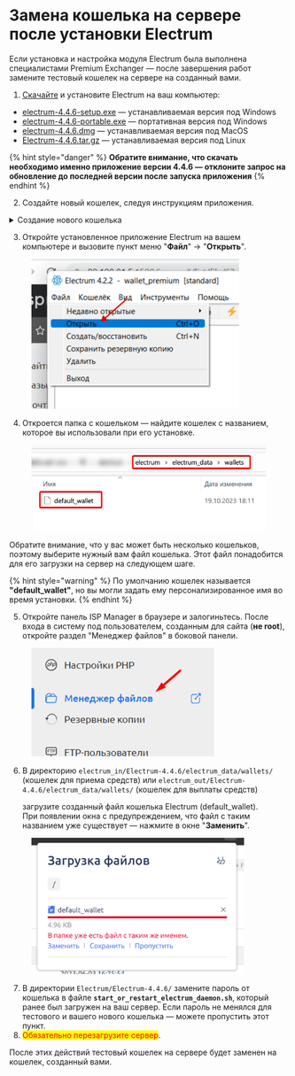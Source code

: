 # Замена кошелька на сервере после установки Electrum

Если установка и настройка модуля Electrum была выполнена специалистами Premium Exchanger — после завершения работ замените тестовый кошелек на сервере на созданный вами.

1. [Скачайте](https://download.electrum.org/4.3.3/) и установите Electrum на ваш компьютер:

* [electrum-4.4.6-setup.exe](https://download.electrum.org/4.4.6/electrum-4.4.6-setup.exe) — устанавливаемая версия под Windows
* [electrum-4.4.6-portable.exe](https://download.electrum.org/4.4.6/electrum-4.4.6-portable.exe) — портативная версия под Windows
* [electrum-4.4.6.dmg](https://download.electrum.org/4.4.6/electrum-4.4.6.dmg) — устанавливаемая версия под MacOS
* [Electrum-4.4.6.tar.gz](https://download.electrum.org/4.4.6/Electrum-4.4.6.tar.gz) — устанавливаемая версия под Linux

{% hint style="danger" %}
**Обратите внимание, что скачать необходимо именно приложение версии 4.4.6 — отклоните запрос на обновление до последней версии после запуска приложения**
{% endhint %}

2. Создайте новый кошелек, следуя инструкциям приложения.

<details>

<summary>Создание нового кошелька</summary>

Выберите "Стандартный кошелек"\
![](<../../.gitbook/assets/image (1316).png>)

Создайте новую seed-фразу\
![](<../../.gitbook/assets/image (1317).png>)

Запишите seed-фразу в блокнот\
![](<../../.gitbook/assets/image (1318).png>)

Введите seed-фразу полностью\
![](<../../.gitbook/assets/image (1319).png>)

<mark style="color:red;">Обязательно</mark> установите пароль на кошелек (от 16 символов — используйте латинские буквы и цифры) и запишите пароль в блокнот\
![](<../../.gitbook/assets/image (1320).png>)

</details>

3. Откройте установленное приложение Electrum на вашем компьютере и вызовите пункт меню "**Файл**" -> "**Открыть**".

<figure><img src="../../.gitbook/assets/изображение (145).png" alt="" width="375"><figcaption></figcaption></figure>

4. Откроется папка с кошельком — найдите кошелек с названием, которое вы использовали при его установке.

<figure><img src="../../.gitbook/assets/image (1361).png" alt="" width="482"><figcaption></figcaption></figure>

Обратите внимание, что у вас может быть несколько кошельков, поэтому выберите нужный вам файл кошелька. Этот файл понадобится для его загрузки на сервер на следующем шаге.

{% hint style="warning" %}
По умолчанию кошелек называется **"default\_wallet"**, но вы могли задать ему персонализированное имя во время установки.
{% endhint %}

5. Откройте панель ISP Manager в браузере и залогиньтесь. После входа в систему под пользователем, созданным для сайта (**не root**), откройте раздел "Менеджер файлов" в боковой панели.

<figure><img src="../../.gitbook/assets/image (1359).png" alt="" width="330"><figcaption></figcaption></figure>

6.  В директорию `electrum_in/Electrum-4.4.6/electrum_data/wallets/` (кошелек для приема средств) или `electrum_out/Electrum-4.4.6/electrum_data/wallets/` (кошелек для выплаты средств)&#x20;

    загрузите созданный файл кошелька Electrum (default\_wallet).\
    При появлении окна с предупреждением, что файл с таким названием уже существует — нажмите в окне "**Заменить**".

<figure><img src="../../.gitbook/assets/image (1360).png" alt="" width="384"><figcaption></figcaption></figure>

7. В директории `Electrum/Electrum-4.4.6/` замените пароль от кошелька в файле **`start_or_restart_electrum_daemon.sh`**, который ранее был загружен на ваш сервер. Если пароль не менялся для тестового и вашего нового кошелька — можете пропустить этот пункт.
8. <mark style="color:red;">Обязательно перезагрузите сервер</mark>.

После этих действий тестовый кошелек на сервере будет заменен на кошелек, созданный вами.

